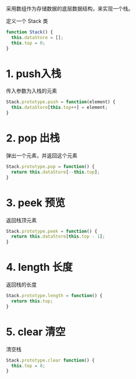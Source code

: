 采用数组作为存储数据的底层数据结构，来实现一个栈。

定义一个 Stack 类
```javascript
function Stack() {
  this.dataStore = [];
  this.top = 0;
}
```

# 1. push入栈
传入参数为入栈的元素
```javascript
Stack.prototype.push = function(element) {
  this.dataStore[this.top++] = element;
}
```

# 2. pop 出栈
弹出一个元素，并返回这个元素
```javascript
Stack.prototype.pop = function() {
  return this.dataStore[--this.top];
}
```

# 3. peek 预览
返回栈顶元素
```javascript
Stack.prototype.peek = function() {
  return this.dataStore[this.top - 1];
}
```

# 4. length 长度
返回栈的长度
```javascript
Stack.prototype.length = function() {
  return this.top;
}
```

# 5. clear 清空
清空栈
```javascript
Stack.prototype.clear function() {
  this.top = 0;
}
```